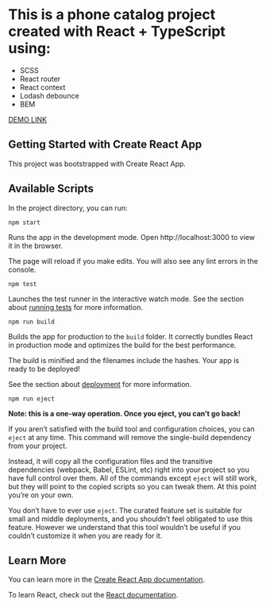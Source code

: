 # This is a phone catalog project created with React + TypeScript using:
* SCSS
* React router
* React context
* Lodash debounce
* BEM

[DEMO LINK](https://georgesavostikov.github.io/phone-catalog/)

## Getting Started with Create React App
This project was bootstrapped with Create React App.

## Available Scripts
In the project directory, you can run:

```npm start```

Runs the app in the development mode.
Open http://localhost:3000 to view it in the browser.

The page will reload if you make edits.
You will also see any lint errors in the console.

```npm test```

Launches the test runner in the interactive watch mode.
See the section about [running tests](https://create-react-app.dev/docs/running-tests/) for more information.

```npm run build```

Builds the app for production to the ```build``` folder.
It correctly bundles React in production mode and optimizes the build for the best performance.

The build is minified and the filenames include the hashes.
Your app is ready to be deployed!

See the section about [deployment](https://create-react-app.dev/docs/deployment/) for more information.

```npm run eject```

**Note: this is a one-way operation. Once you eject, you can’t go back!**

If you aren’t satisfied with the build tool and configuration choices, you can ```eject``` at any time. This command will remove the single-build dependency from your project.

Instead, it will copy all the configuration files and the transitive dependencies (webpack, Babel, ESLint, etc) right into your project so you have full control over them. All of the commands except ```eject``` will still work, but they will point to the copied scripts so you can tweak them. At this point you’re on your own.

You don’t have to ever use ```eject```. The curated feature set is suitable for small and middle deployments, and you shouldn’t feel obligated to use this feature. However we understand that this tool wouldn’t be useful if you couldn’t customize it when you are ready for it.

## Learn More
You can learn more in the [Create React App documentation](https://create-react-app.dev/docs/getting-started/).

To learn React, check out the [React documentation](https://react.dev/).
